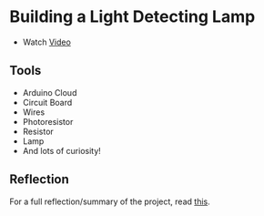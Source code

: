 # Building a Light Detecting Lamp

* Watch [Video](https://www.youtube.com/shorts/W2UPwvHguxg)

## Tools

* Arduino Cloud
* Circuit Board
* Wires
* Photoresistor
* Resistor
* Lamp
* And lots of curiosity!

## Reflection
For a full reflection/summary of the project, read [this](https://twitter.com/jdcampolargo/status/1553581226505781248).
